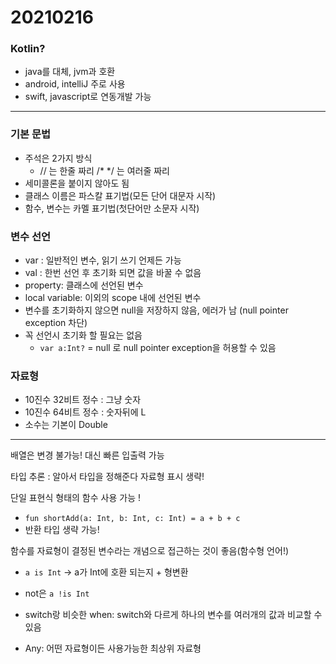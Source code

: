 # 20210216

### Kotlin?

- java를 대체, jvm과 호환
- android, intelliJ 주로 사용
- swift, javascript로 연동개발 가능

---

### 기본 문법

- 주석은 2가지 방식
  - // 는 한줄 짜리 /\* \*/ 는 여러줄 짜리
- 세미콜론을 붙이지 않아도 됨
- 클래스 이름은 파스칼 표기법(모든 단어 대문자 시작)
- 함수, 변수는 카멜 표기법(첫단어만 소문자 시작)

### 변수 선언

- var : 일반적인 변수, 읽기 쓰기 언제든 가능
- val : 한번 선언 후 초기화 되면 값을 바꿀 수 없음
- property: 클래스에 선언된 변수
- local variable: 이외의 scope 내에 선언된 변수
- 변수를 초기화하지 않으면 null을 저장하지 않음, 에러가 남 (null pointer exception 차단)
- 꼭 선언시 초기화 할 필요는 없음
  - `var a:Int?` = null 로 null pointer exception을 허용할 수 있음

### 자료형

- 10진수 32비트 정수 : 그냥 숫자
- 10진수 64비트 정수 : 숫자뒤에 L
- 소수는 기본이 Double

---

배열은 변경 불가능! 대신 빠른 입출력 가능

타입 추론 : 알아서 타입을 정해준다 자료형 표시 생략!

단일 표현식 형태의 함수 사용 가능 !

- `fun shortAdd(a: Int, b: Int, c: Int) = a + b + c`
- 반환 타입 생략 가능!

함수를 자료형이 결정된 변수라는 개념으로 접근하는 것이 좋음(함수형 언어!)

- `a is Int` → a가 Int에 호환 되는지 + 형변환
- not은 `a !is Int`

- switch랑 비슷한 when: switch와 다르게 하나의 변수를 여러개의 값과 비교할 수 있음

- Any: 어떤 자료형이든 사용가능한 최상위 자료형
